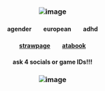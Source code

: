 ### <p align="center"> ![image](https://github.com/user-attachments/assets/5a41b702-1b93-460c-aa40-ea036ed07a53)
#### <p align="center"> agender　　european　　adhd
#### <p align="center">[strawpage](https://straw.page/draw?bio=maleguro)　　[atabook](https://valkyrie.atabook.org)
#### <p align="center">ask 4 socials or game IDs!!!
### <p align="center"> ![image]([![Screenshot-20250707-142131-Discord.jpg](https://i.postimg.cc/htBsqMZZ/Screenshot-20250707-142131-Discord.jpg)](https://postimg.cc/crFwR7Sf))
